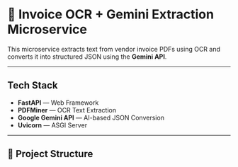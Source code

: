 # 🧾 Invoice OCR + Gemini Extraction Microservice

This microservice extracts text from vendor invoice PDFs using OCR and converts it into structured JSON using the **Gemini API**.

---

## Tech Stack
- **FastAPI** — Web Framework
- **PDFMiner** — OCR Text Extraction
- **Google Gemini API** — AI-based JSON Conversion
- **Uvicorn** — ASGI Server

---

## 📁 Project Structure
